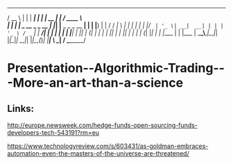   ____                    _   ______               _   _____  _          ________   
 / __ \                  | | |  ____|             | | |  __ \| |        /  ____  \  
| |  | |_   _  __ _ _ __ | |_| |__ _   _ _ __   __| | | |__) | |       /  / ___|  \ 
| |  | | | | |/ _` | '_ \| __|  __| | | | '_ \ / _` | |  ___/| |      |  | |       |
| |__| | |_| | (_| | | | | |_| |  | |_| | | | | (_| |_| |    | |____  |  | |___    |
 \___\_\\__,_|\__,_|_| |_|\__|_|   \__,_|_| |_|\__,_(_)_|    |______|  \  \____|  / 
                                                                        \________/  

# Presentation--Algorithmic-Trading---More-an-art-than-a-science

## Links:

http://europe.newsweek.com/hedge-funds-open-sourcing-funds-developers-tech-543191?rm=eu

https://www.technologyreview.com/s/603431/as-goldman-embraces-automation-even-the-masters-of-the-universe-are-threatened/

